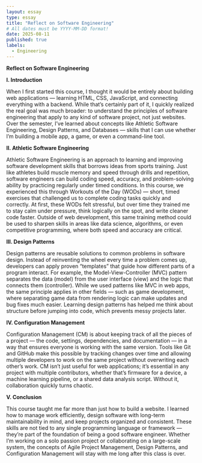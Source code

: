 ```yaml
---
layout: essay
type: essay
title: "Reflect on Software Engineering"
# All dates must be YYYY-MM-DD format!
date: 2025-08-11
published: true
labels:
  - Engineering
---
```




**Reflect on Software Engineering**

**I. Introduction**

 When I first started this course, I thought it would be entirely about building web applications — learning HTML, CSS, JavaScript, and connecting everything with a backend. While that’s certainly part of it, I quickly realized the real goal was much broader: to understand the principles of software engineering that apply to any kind of software project, not just websites. Over the semester, I’ve learned about concepts like Athletic Software Engineering, Design Patterns, and Databases — skills that I can use whether I’m building a mobile app, a game, or even a command-line tool.
 
**II. Athletic Software Engineering**

Athletic Software Engineering is an approach to learning and improving software development skills that borrows ideas from sports training. Just like athletes build muscle memory and speed through drills and repetition, software engineers can build coding speed, accuracy, and problem-solving ability by practicing regularly under timed conditions. In this course, we experienced this through Workouts of the Day (WODs) — short, timed exercises that challenged us to complete coding tasks quickly and correctly. At first, these WODs felt stressful, but over time they trained me to stay calm under pressure, think logically on the spot, and write cleaner code faster. Outside of web development, this same training method could be used to sharpen skills in areas like data science, algorithms, or even competitive programming, where both speed and accuracy are critical.

**III. Design Patterns**

 Design patterns are reusable solutions to common problems in software design. Instead of reinventing the wheel every time a problem comes up, developers can apply proven “templates” that guide how different parts of a program interact. For example, the Model-View-Controller (MVC) pattern separates the data (model) from the user interface (view) and the logic that connects them (controller). While we used patterns like MVC in web apps, the same principle applies in other fields — such as game development, where separating game data from rendering logic can make updates and bug fixes much easier. Learning design patterns has helped me think about structure before jumping into code, which prevents messy projects later.
 
**IV. Configuration Management**

 Configuration Management (CM) is about keeping track of all the pieces of a project — the code, settings, dependencies, and documentation — in a way that ensures everyone is working with the same version. Tools like Git and GitHub make this possible by tracking changes over time and allowing multiple developers to work on the same project without overwriting each other’s work. CM isn’t just useful for web applications; it’s essential in any project with multiple contributors, whether that’s firmware for a device, a machine learning pipeline, or a shared data analysis script. Without it, collaboration quickly turns chaotic.
 
**V. Conclusion**

 This course taught me far more than just how to build a website. I learned how to manage work efficiently, design software with long-term maintainability in mind, and keep projects organized and consistent. These skills are not tied to any single programming language or framework — they’re part of the foundation of being a good software engineer. Whether I’m working on a solo passion project or collaborating on a large-scale system, the concepts of Agile Project Management, Design Patterns, and Configuration Management will stay with me long after this class is over.
